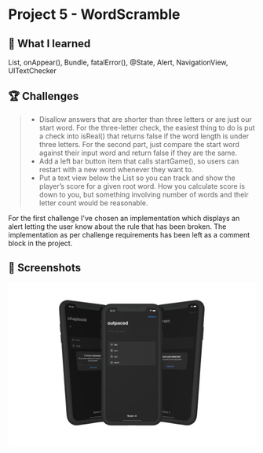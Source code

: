 # Project 5 - WordScramble

## 📝 What I learned

List, onAppear(), Bundle, fatalError(), @State, Alert, NavigationView, UITextChecker

## 🏆 Challenges

> * Disallow answers that are shorter than three letters or are just our start word. For the three-letter check, the easiest thing to do is put a check into isReal() that returns false if the word length is under three letters. For the second part, just compare the start word against their input word and return false if they are the same.
> * Add a left bar button item that calls startGame(), so users can restart with a new word whenever they want to.
> * Put a text view below the List so you can track and show the player’s score for a given root word. How you calculate score is down to you, but something involving number of words and their letter count would be reasonable.

For the first challenge I've chosen an implementation which displays an alert letting the user know about the rule that has been broken. The implementation as per challenge requirements has been left as a comment block in the project.

## 📸 Screenshots
<div align ="center">
<img src="/Assets/Mockup_WordScramble.png" width=1100>
</div>